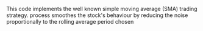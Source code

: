 This code implements the well known simple moving average (SMA) trading strategy.
process smoothes the stock's behaviour by reducing the noise proportionally to the rolling average period chosen
